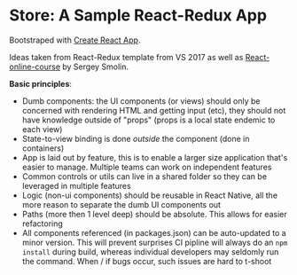 # Store: A Sample React-Redux App

Bootstraped with [Create React App](https://github.com/facebook/create-react-app).

Ideas taken from React-Redux template from VS 2017 as well as [React-online-course](https://github.com/jsmegatools/React-online-course) by Sergey Smolin.

**Basic principles**:

* Dumb components: the UI components (or views) should only be concerned with rendering HTML and getting input (etc), they should not have knowledge outside of "props" (props is a local state endemic to each view)
* State-to-view binding is done *outside* the component (done in containers)
* App is laid out by feature, this is to enable a larger size application that's easier to manage. Multiple teams can work on independent features
* Common controls or utils can live in a shared folder so they can be leveraged in multiple features
* Logic (non-ui components) should be reusable in React Native, all the more reason to separate the dumb UI components out
* Paths (more then 1 level deep) should be absolute. This allows for easier refactoring
* All components referenced (in packages.json) can be auto-updated to a minor version. This will prevent surprises CI pipline will always do an ```npm install``` during build, whereas individual developers may seldomly run the command. When / if bugs occur, such issues are hard to t-shoot
